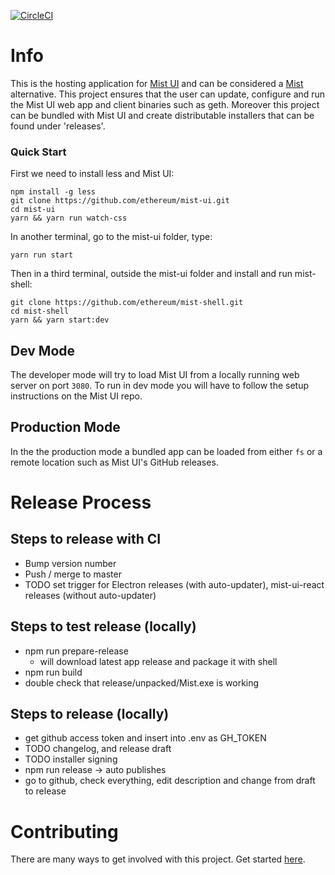 [![CircleCI](https://circleci.com/gh/ethereum/mist-shell/tree/master.svg?style=svg)](https://circleci.com/gh/ethereum/mist-shell/tree/master)

# Info

This is the hosting application for [Mist UI](https://github.com/ethereum/mist-ui) and can be considered a [Mist](https://github.com/ethereum/Mist) alternative.
This project ensures that the user can update, configure and run the Mist UI web app and client binaries such as geth.
Moreover this project can be bundled with Mist UI and create distributable installers that can be found under 'releases'.

###  Quick Start

First we need to install less and Mist UI:

```
npm install -g less
git clone https://github.com/ethereum/mist-ui.git
cd mist-ui
yarn && yarn run watch-css 
```

In another terminal, go to the mist-ui folder, type:

```
yarn run start
```

Then in a third terminal, outside the mist-ui folder and install and run mist-shell:

```
git clone https://github.com/ethereum/mist-shell.git
cd mist-shell
yarn && yarn start:dev
```

## Dev Mode
The developer mode will try to load Mist UI from a locally running web server on port `3080`. To run in dev mode you will have to follow the setup instructions on the Mist UI repo.

## Production Mode
In the the production mode a bundled app can be loaded from either `fs` or a remote location such as Mist UI's GitHub releases.

# Release Process

## Steps to release with CI
- Bump version number
- Push / merge to master
- TODO set trigger for Electron releases (with auto-updater), mist-ui-react releases (without auto-updater)

## Steps to test release (locally)
- npm run prepare-release
  - will download latest app release and package it with shell
- npm run build
- double check that release/unpacked/Mist.exe is working

## Steps to release (locally)
- get github access token and insert into .env as GH_TOKEN
- TODO changelog, and release draft
- TODO installer signing
- npm run release -> auto publishes
- go to github, check everything, edit description and change from draft to release

# Contributing

There are many ways to get involved with this project. Get started [here](/docs/CONTRIBUTING.md).
